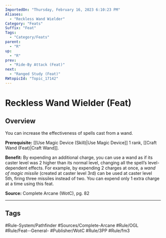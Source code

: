 ```yaml
---
ImportedOn: "Thursday, February 16, 2023 6:10:23 PM"
Aliases:
  - "Reckless Wand Wielder"
Category: "Feats"
Suffix: "Feat"
Tags:
  - "Category/Feats"
parent:
  - "R"
up:
  - "R"
prev:
  - "Ride-By Attack (Feat)"
next:
  - "Ranged Study (Feat)"
RWtopicId: "Topic_17142"
---
```

# Reckless Wand Wielder (Feat)
## Overview
You can increase the effectiveness of spells cast from a wand.

**Prerequisite:** [[Use Magic Device (Skill)|Use Magic Device]] 1 rank, [[Craft Wand (Feat)|Craft Wand]].

**Benefit:** By expending an additional charge, you can use a wand as if its caster level was 2 higher than its normal level, changing all the spell’s level-dependent effects. For example, by expending 2 charges at once, a *wand of magic missile* (created at caster level 3rd) can be used at caster level 5th, firing three missiles instead of two. You can expend only 1 extra charge at a time using this feat.

**Source:** Complete Arcane (WotC), pg. 82


---
## Tags
#Rule-System/Pathfinder #Sources/Complete-Arcane #Rule/OGL #Rule/Feat--General- #Publisher/WotC #Rule/3PP #Rule/fm3


